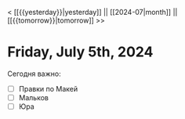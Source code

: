 < [[{{yesterday}}|yesterday]] || [[2024-07|month]] || [[{{tomorrow}}|tomorrow]] >>

# Friday, July 5th, 2024

Сегодня важно:
- [ ] Правки по Макей
- [ ] Мальков
- [ ] Юра
